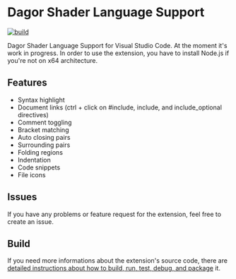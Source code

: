 # Dagor Shader Language Support

[![build](https://github.com/Gaijin-Games-KFT/Dagor-Shader-Language-Support-for-Visual-Studio-Code/actions/workflows/build.yml/badge.svg)](https://github.com/Gaijin-Games-KFT/Dagor-Shader-Language-Support-for-Visual-Studio-Code/actions/workflows/build.yml)

Dagor Shader Language Support for Visual Studio Code. At the moment it's work in progress. In order to use the extension, you have to install Node.js if you're not on x64 architecture.

## Features

-   Syntax highlight
-   Document links (ctrl + click on #include, include, and include_optional directives)
-   Comment toggling
-   Bracket matching
-   Auto closing pairs
-   Surrounding pairs
-   Folding regions
-   Indentation
-   Code snippets
-   File icons

## Issues

If you have any problems or feature request for the extension, feel free to create an issue.

## Build

If you need more informations about the extension's source code, there are [detailed instructions about how to build, run, test, debug, and package](https://github.com/Gaijin-Games-KFT/Dagor-Shader-Language-Support-for-Visual-Studio-Code/blob/main/BUILD.md) it.
